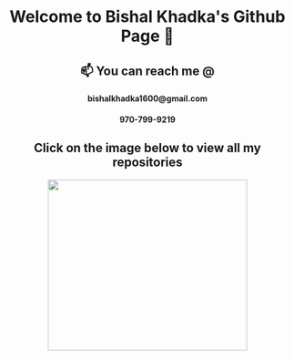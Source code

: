 <h1 align = 'center'>  Welcome to Bishal Khadka's Github Page 👋 </h1>
<h2 align='center'> 📫 You can reach me @ </h2>
  <h4 align='center'> bishalkhadka1600@gmail.com </h4>  <h4 align='center'> 970-799-9219 </h4>
  
<h2 align='center'> Click on the image below to view all my repositories </h2>

  <div align='center'>
<a href = "https://github.com/bkhadka2?tab=repositories"> <img src = 'https://cdn.pixabay.com/photo/2019/02/24/03/51/iron-4016951_960_720.jpg' height = 300 width = 350 border-radius=25px> </a>
  </div>
